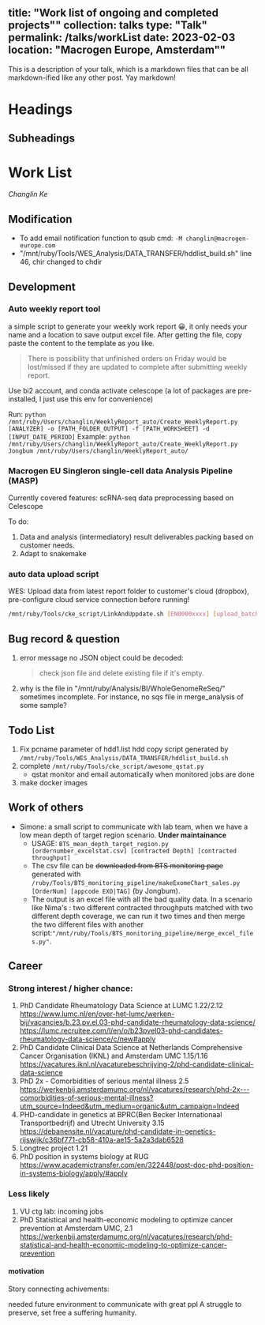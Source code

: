 title: "Work list of ongoing and completed projects""
collection: talks
type: "Talk"
permalink: /talks/workList
date: 2023-02-03
location: "Macrogen Europe, Amsterdam""
---

This is a description of your talk, which is a markdown files that can be all markdown-ified like any other post. Yay markdown!

Headings
======

Subheadings
------

# Work List

*Changlin Ke*

## Modification

- To add email notification function to qsub cmd: `-M changlin@macrogen-europe.com`
- "/mnt/ruby/Tools/WES_Analysis/DATA_TRANSFER/hddlist_build.sh" line 46, chir changed to chdir

## Development

### Auto weekly report tool

a simple script to generate your weekly work report 😀, it only needs your name and a location to save output excel file. After getting the file, copy paste the content to the template as you like.
>There is possibility that unfinished orders on Friday would be lost/missed if they are updated to complete after submitting weekly report.

Use bi2 account, and conda activate celescope (a lot of packages are pre-installed, I just use this env for convenience)

Run: ```python /mnt/ruby/Users/changlin/WeeklyReport_auto/Create_WeeklyReport.py [ANALYZER] -o [PATH_FOLDER_OUTPUT] -f [PATH_WORKSHEET] -d [INPUT_DATE_PERIOD]```
Example: ```python /mnt/ruby/Users/changlin/WeeklyReport_auto/Create_WeeklyReport.py Jongbum /mnt/ruby/Users/changlin/WeeklyReport_auto/```

### Macrogen EU Singleron single-cell data Analysis Pipeline (MASP)

Currently covered features: scRNA-seq data preprocessing based on Celescope

To do:

1. Data and analysis (intermediatory) result deliverables packing based on customer needs.
2. Adapt to snakemake

### auto data upload script

WES: Upload data from latest report folder to customer's cloud (dropbox), pre-configure cloud service connection before running!

```bash
/mnt/ruby/Tools/cke_script/LinkAndUppdate.sh [EN0000xxxx] [upload_batch]
```

## Bug record & question

1. error message no JSON object could be decoded:
   > check json file and delete existing file if it's empty.
2. why is the file in "/mnt/ruby/Analysis/BI/WholeGenomeReSeq/" sometimes incomplete. For instance, no sqs file in merge_analysis of some sample?

## Todo List

1. Fix pcname parameter of hdd1.list hdd copy script generated by `/mnt/ruby/Tools/WES_Analysis/DATA_TRANSFER/hddlist_build.sh`
2. complete  `/mnt/ruby/Tools/cke_script/awesome_qstat.py`
   - qstat monitor and email automatically when monitored jobs are done
3. make docker images

## Work of others

- Simone: a small script to communicate with lab team, when we have a low mean depth of target region scenario. **Under maintainance**
  - USAGE: `BTS_mean_depth_target_region.py [ordernumber_excelstat.csv] [contracted Depth] [contracted throughput]`
  - The csv file can be ~~downloaded from BTS monitoring page~~ generated with ``/ruby/Tools/BTS_monitoring_pipeline/makeExomeChart_sales.py [OrderNum] [appcode EXO|TAG]`` (by Jongbum). 
  - The output is an excel file with all the bad quality data. In a scenario like Nima's : two different contracted throughputs matched with two different depth coverage, we can run it two times and 
then merge the two different files with another script:`"/mnt/ruby/Tools/BTS_monitoring_pipeline/merge_excel_files.py"`.
  
## Career

### Strong interest / higher chance:

1. PhD Candidate Rheumatology Data Science at LUMC 1.22/2.12
      https://www.lumc.nl/en/over-het-lumc/werken-bij/vacancies/b.23.pv.el.03-phd-candidate-rheumatology-data-science/ 
      https://lumc.recruitee.com/l/en/o/b23pvel03-phd-candidates-rheumatology-data-science/c/new#apply
2. PhD Candidate Clinical Data Science at Netherlands Comprehensive Cancer Organisation (IKNL) and Amsterdam UMC 1.15/1.16
      https://vacatures.iknl.nl/vacaturebeschrijving-2/phd-candidate-clinical-data-science
3. PhD 2x - Comorbidities of serious mental illness 2.5
      https://werkenbij.amsterdamumc.org/nl/vacatures/research/phd-2x---comorbidities-of-serious-mental-illness?utm_source=Indeed&utm_medium=organic&utm_campaign=Indeed
4. PHD-candidate in genetics at BPRC(Ben Becker Internationaal Transportbedrijf) and Utrecht University 3.15
      https://debanensite.nl/vacature/phd-candidate-in-genetics-rijswijk/c36bf771-cb58-410a-ae15-5a2a3dab6528
5. Longtrec project 1.21 
6. PhD position in systems biology at RUG <https://www.academictransfer.com/en/322448/post-doc-phd-position-in-systems-biology/apply/#apply>

### Less likely

1. VU ctg lab: incoming jobs
2. PhD Statistical and health-economic modeling to optimize cancer prevention at Amsterdam UMC, 2.1
      <https://werkenbij.amsterdamumc.org/nl/vacatures/research/phd-statistical-and-health-economic-modeling-to-optimize-cancer-prevention>

#### motivation

Story connecting achivements:

needed
future
environment to communicate with great ppl
A struggle to preserve, set free a suffering humanity.

